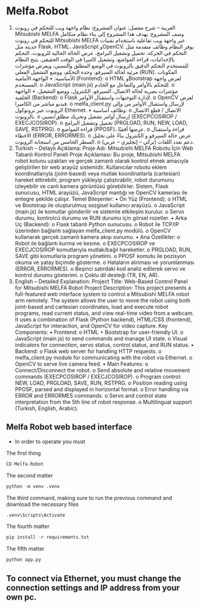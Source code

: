 # Melfa.Robot


1.	العربية – شرح مفصل:
عنوان المشروع: نظام واجهة ويب للتحكم في روبوت Mitsubishi MELFA
وصف المشروع: يهدف هذا المشروع إلى بناء نظام متكامل للتحكم في روبوت Mitsubishi MELFA عبر واجهة ويب تفاعلية باستخدام تقنيات حديثة مثل Flask، HTML، JavaScript وOpenCV. يوفر النظام وظائف متقدمة مثل التحكم في الحركة، تحميل وتشغيل البرامج، عرض الحالة الحالية للروبوت، التحكم بالإحداثيات، قراءة المواضع، وتشغيل كاميرا في الوقت الحقيقي. يتيح النظام للمستخدم التحكم الدقيق بالروبوت في الوضع المطلق والنسبي، ويعرض مؤشرات مرئية لحالة السيرفو، وحدة التحكم، ووضع التشغيل الفعلي (RUN).
المكونات الأساسية:
•	الواجهة الأمامية (Frontend):
o	HTML وBootstrap لعرض واجهة المستخدم.
o	JavaScript (main.js) للتحكم بالأوامر والتفاعل مع الخادم.
o	مؤشرات بصرية لحالة الاتصال، السيرفو، الكنترول، ووضع التشغيل.
•	الواجهة الخلفية (Backend):
o	Flask لإدارة التوجيهات واستقبال الأوامر.
o	OpenCV لعرض فيديو مباشر من الكاميرا.
o	melfa_client.py لإرسال واستقبال الأوامر من وإلى الروبوت عبر بروتوكول Ethernet.
•	وظائف أساسية:
o	الاتصال / قطع الاتصال بالروبوت.
o	إرسال أوامر تشغيل وتحريك مطلق/نسبي (EXECPCOSIROP / EXECJCOSIROP).
o	تحميل وتشغيل البرامج (PRGLOAD, RUN, NEW, LOAD, SAVE, RSTPRG).
o	قراءة المواضع (PPOSF)، عرضها أفقيًا.
o	قراءة واستقبال الأخطاء (ERROR, ERRORMES).
o	عرض حالة السيرفو و الكنترول بناءً على تحليل السطر الخامس من استجابة الروبوت.
o	دعم تعدد اللغات (تركي – إنجليزي – عربي).
2.	Turkish – Detaylı Açıklama:
Proje Adı: Mitsubishi MELFA Robotu İçin Web Tabanlı Kontrol Paneli
Proje Açıklaması: Bu proje, Mitsubishi MELFA robot kolunu uzaktan ve gerçek zamanlı olarak kontrol etmek amacıyla geliştirilen bir web arayüz sistemidir. Kullanıcılar robotu eklem koordinatlarıyla (joint-based) veya mutlak koordinatlarla (cartesian) hareket ettirebilir, program yükleyip çalıştırabilir, robot durumunu izleyebilir ve canlı kamera görüntüsü görebilirler. Sistem, Flask sunucusu, HTML arayüzü, JavaScript mantığı ve OpenCV kamerası ile entegre şekilde çalışır.
Temel Bileşenler:
•	Ön Yüz (Frontend):
o	HTML ve Bootstrap ile oluşturulmuş sezgisel kullanıcı arayüzü.
o	JavaScript (main.js) ile komutlar gönderilir ve sistemle etkileşim kurulur.
o	Servo durumu, kontrolcü durumu ve RUN durumu için görsel rozetler.
•	Arka Uç (Backend):
o	Flask tabanlı Python sunucusu.
o	Robot ile TCP/IP üzerinden bağlantı sağlayan melfa_client.py modülü.
o	OpenCV kullanarak gerçek zamanlı kamera akışı sunumu.
•	Ana Özellikler:
o	Robot ile bağlantı kurma ve kesme.
o	EXECPCOSIROP ve EXECJCOSIROP komutlarıyla mutlak/bağıl hareketler.
o	PRGLOAD, RUN, SAVE gibi komutlarla program yönetimi.
o	PPOSF komutu ile pozisyon okuma ve yatay biçimde gösterme.
o	Hataların alınması ve yorumlanması (ERROR, ERRORMES).
o	Beşinci satırdaki kod analiz edilerek servo ve kontrol durumu gösterimi.
o	Çoklu dil desteği (TR, EN, AR).
3.	English – Detailed Explanation:
Project Title: Web-Based Control Panel for Mitsubishi MELFA Robot
Project Description: This project presents a full-featured web interface system to control a Mitsubishi MELFA robot arm remotely. The system allows the user to move the robot using both joint-based and cartesian coordinates, load and execute robot programs, read current status, and view real-time video from a webcam. It uses a combination of Flask (Python backend), HTML/CSS (frontend), JavaScript for interaction, and OpenCV for video capture.
Key Components:
•	Frontend:
o	HTML + Bootstrap for user-friendly UI.
o	JavaScript (main.js) to send commands and manage UI state.
o	Visual indicators for connection, servo status, control status, and RUN status.
•	Backend:
o	Flask web server for handling HTTP requests.
o	melfa_client.py module for communicating with the robot via Ethernet.
o	OpenCV to serve live camera feed.
•	Main Features:
o	Connect/Disconnect the robot.
o	Send absolute and relative movement commands (EXECPCOSIROP / EXECJCOSIROP).
o	Program control: NEW, LOAD, PRGLOAD, SAVE, RUN, RSTPRG.
o	Position reading using PPOSF, parsed and displayed in horizontal format.
o	Error handling via ERROR and ERRORMES commands.
o	Servo and control state interpretation from the 5th line of robot response.
o	Multilingual support (Turkish, English, Arabic).


## Melfa Robot web based interface
- In order to operate you must


The first thing
```python
CD Melfa.Robot
```
The second matter
```python
python -m venv .venv
```
The third command, making sure to run the previous command and download the necessary files
```python
.venv\Scripts\Activate
```
The fourth matter
```python
pip install -r requirements.txt
```
The fifth matter
```python
python app.py
```

## To connect via Ethernet, you must change the connection settings and IP address from your own pc.
